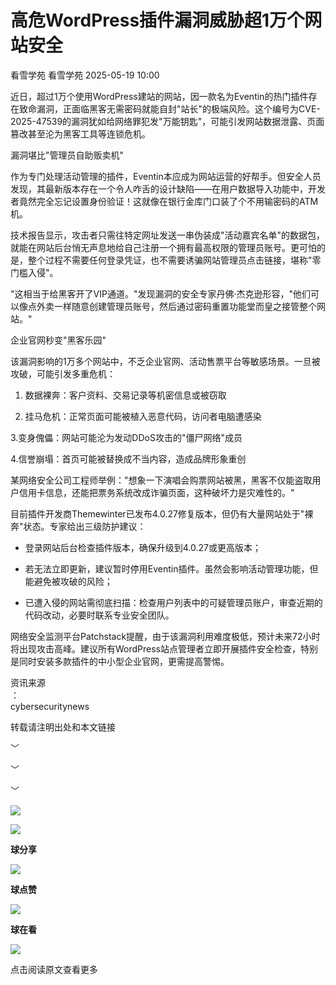 #  高危WordPress插件漏洞威胁超1万个网站安全   
看雪学苑  看雪学苑   2025-05-19 10:00  
  
近日，超过1万个使用WordPress建站的网站，因一款名为Eventin的热门插件存在致命漏洞，正面临黑客无需密码就能自封"站长"的极端风险。这个编号为CVE-2025-47539的漏洞犹如给网络罪犯发"万能钥匙"，可能引发网站数据泄露、页面篡改甚至沦为黑客工具等连锁危机。  
  
  
漏洞堪比"管理员自助贩卖机"  
  
  
作为专门处理活动管理的插件，Eventin本应成为网站运营的好帮手。但安全人员发现，其最新版本存在一个令人咋舌的设计缺陷——在用户数据导入功能中，开发者竟然完全忘记设置身份验证！这就像在银行金库门口装了个不用输密码的ATM机。  
  
  
技术报告显示，攻击者只需往特定网址发送一串伪装成"活动嘉宾名单"的数据包，就能在网站后台悄无声息地给自己注册一个拥有最高权限的管理员账号。更可怕的是，整个过程不需要任何登录凭证，也不需要诱骗网站管理员点击链接，堪称"零门槛入侵"。  
  
  
"这相当于给黑客开了VIP通道。"发现漏洞的安全专家丹佛·杰克逊形容，"他们可以像点外卖一样随意创建管理员账号，然后通过密码重置功能堂而皇之接管整个网站。"  
  
  
企业官网秒变"黑客乐园"  
  
  
该漏洞影响的1万多个网站中，不乏企业官网、活动售票平台等敏感场景。一旦被攻破，可能引发多重危机：  
  
  
1. 数据裸奔：客户资料、交易记录等机密信息或被窃取  
  
2. 挂马危机：正常页面可能被植入恶意代码，访问者电脑遭感染  
  
3.变身傀儡：网站可能沦为发动DDoS攻击的"僵尸网络"成员  
  
4.信誉崩塌：首页可能被替换成不当内容，造成品牌形象重创  
  
  
某网络安全公司工程师举例："想象一下演唱会购票网站被黑，黑客不仅能盗取用户信用卡信息，还能把票务系统改成诈骗页面，这种破坏力是灾难性的。"  
  
  
目前插件开发商Themewinter已发布4.0.27修复版本，但仍有大量网站处于"裸奔"状态。专家给出三级防护建议：  
- 登录网站后台检查插件版本，确保升级到4.0.27或更高版本；  
  
- 若无法立即更新，建议暂时停用Eventin插件。虽然会影响活动管理功能，但能避免被攻破的风险；  
  
- 已遭入侵的网站需彻底扫描：检查用户列表中的可疑管理员账户，审查近期的代码改动，必要时联系专业安全团队。  
  
网络安全监测平台Patchstack提醒，由于该漏洞利用难度极低，预计未来72小时将出现攻击高峰。建议所有WordPress站点管理者立即开展插件安全检查，特别是同时安装多款插件的中小型企业官网，更需提高警惕。  
  
  
  
资讯来源  
：  
cybersecuritynews  
  
转载请注明出处和本文链接  
  
  
  
﹀  
  
﹀  
  
﹀  
  
  
![](https://mmbiz.qpic.cn/mmbiz_jpg/Uia4617poZXP96fGaMPXib13V1bJ52yHq9ycD9Zv3WhiaRb2rKV6wghrNa4VyFR2wibBVNfZt3M5IuUiauQGHvxhQrA/640?wx_fmt=jpeg "")  
  
  
![](https://mmbiz.qpic.cn/sz_mmbiz_gif/1UG7KPNHN8Fjcl6q2ORwibt8PXPU5bLibE1yC1VFg5b1Fw8RncvZh2CWWiazpL6gPXp0lXED2x1ODLVNicsagibuxRw/640?wx_fmt=gif&from=appmsg "")  
  
**球分享**  
  
![](https://mmbiz.qpic.cn/sz_mmbiz_gif/1UG7KPNHN8Fjcl6q2ORwibt8PXPU5bLibE1yC1VFg5b1Fw8RncvZh2CWWiazpL6gPXp0lXED2x1ODLVNicsagibuxRw/640?wx_fmt=gif&from=appmsg "")  
  
**球点赞**  
  
![](https://mmbiz.qpic.cn/sz_mmbiz_gif/1UG7KPNHN8Fjcl6q2ORwibt8PXPU5bLibE1yC1VFg5b1Fw8RncvZh2CWWiazpL6gPXp0lXED2x1ODLVNicsagibuxRw/640?wx_fmt=gif&from=appmsg "")  
  
**球在看**  
  
  
![](https://mmbiz.qpic.cn/sz_mmbiz_gif/1UG7KPNHN8Fjcl6q2ORwibt8PXPU5bLibExiboJzOiafqGLvlOkrmU6NIr3qSr7ibpkIo2N5mhCTNXoMl37s2oRSIDw/640?wx_fmt=gif&from=appmsg "")  
  
点击阅读原文查看更多  
  
